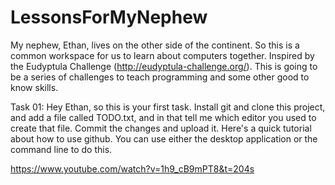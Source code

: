 # LessonsForMyNephew
My nephew, Ethan, lives on the other side of the continent. So this is a common workspace for us to learn about computers together.
Inspired by the Eudyptula Challenge (http://eudyptula-challenge.org/). This is going to be a series of challenges to teach programming and some other good to know skills.

Task 01: 
Hey Ethan, so this is your first task. Install git and clone this project, and add a file called TODO.txt, and in that tell me which editor you used to create that file. Commit the changes and upload it. Here's a quick tutorial about how to use github. You can use either the desktop application or the command line to do this.  

https://www.youtube.com/watch?v=1h9_cB9mPT8&t=204s
